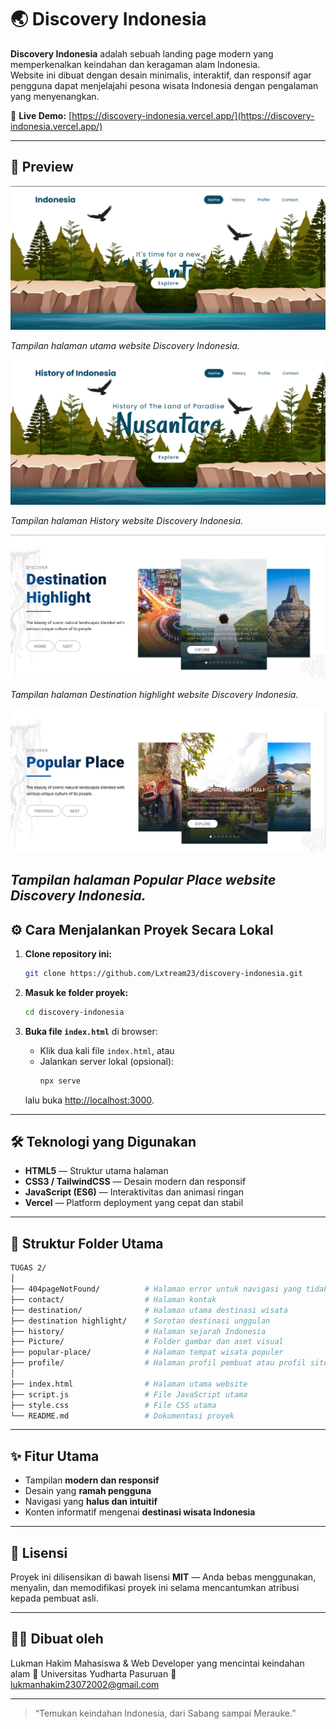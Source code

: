 # 🌏 Discovery Indonesia

**Discovery Indonesia** adalah sebuah landing page modern yang memperkenalkan keindahan dan keragaman alam Indonesia.  
Website ini dibuat dengan desain minimalis, interaktif, dan responsif agar pengguna dapat menjelajahi pesona wisata Indonesia dengan pengalaman yang menyenangkan.

🔗 **Live Demo:** [https://discovery-indonesia.vercel.app/](https://discovery-indonesia.vercel.app/)

---

## 📸 Preview

![Preview Halaman Utama](Picture/preview/preview1.png)

*Tampilan halaman utama website Discovery Indonesia.*

![Preview Halaman History](Picture/preview/preview2.png)

*Tampilan halaman History website Discovery Indonesia.*

![Preview Halaman Destination highlight](Picture/preview/preview3.png)

*Tampilan halaman Destination highlight website Discovery Indonesia.*

![Preview Halaman Popular Place](Picture/preview/preview4.png)

*Tampilan halaman Popular Place website Discovery Indonesia.*
---

## ⚙️ Cara Menjalankan Proyek Secara Lokal

1. **Clone repository ini:**
   ```bash
   git clone https://github.com/Lxtream23/discovery-indonesia.git
   ```

2. **Masuk ke folder proyek:**
   ```bash
   cd discovery-indonesia
   ```

3. **Buka file `index.html`** di browser:
   - Klik dua kali file `index.html`, atau  
   - Jalankan server lokal (opsional):
     ```bash
     npx serve
     ```
   lalu buka [http://localhost:3000](http://localhost:3000).

---

## 🛠️ Teknologi yang Digunakan

- **HTML5** — Struktur utama halaman  
- **CSS3 / TailwindCSS** — Desain modern dan responsif  
- **JavaScript (ES6)** — Interaktivitas dan animasi ringan  
- **Vercel** — Platform deployment yang cepat dan stabil  

---

## 📂 Struktur Folder Utama

```bash
TUGAS 2/
│
├── 404pageNotFound/          # Halaman error untuk navigasi yang tidak ditemukan
├── contact/                  # Halaman kontak
├── destination/              # Halaman utama destinasi wisata
├── destination highlight/    # Sorotan destinasi unggulan
├── history/                  # Halaman sejarah Indonesia
├── Picture/                  # Folder gambar dan aset visual
├── popular-place/            # Halaman tempat wisata populer
├── profile/                  # Halaman profil pembuat atau profil situs
│
├── index.html                # Halaman utama website
├── script.js                 # File JavaScript utama
├── style.css                 # File CSS utama
└── README.md                 # Dokumentasi proyek
```

---

## ✨ Fitur Utama

- Tampilan **modern dan responsif**
- Desain yang **ramah pengguna**
- Navigasi yang **halus dan intuitif**
- Konten informatif mengenai **destinasi wisata Indonesia**

---

## 🧾 Lisensi

Proyek ini dilisensikan di bawah lisensi **MIT** — Anda bebas menggunakan, menyalin, dan memodifikasi proyek ini selama mencantumkan atribusi kepada pembuat asli.

---

## 👨‍💻 Dibuat oleh

Lukman Hakim
Mahasiswa & Web Developer yang mencintai keindahan alam 
📍 Universitas Yudharta Pasuruan
📧 lukmanhakim23072002@gmail.com

---

> “Temukan keindahan Indonesia, dari Sabang sampai Merauke.”
